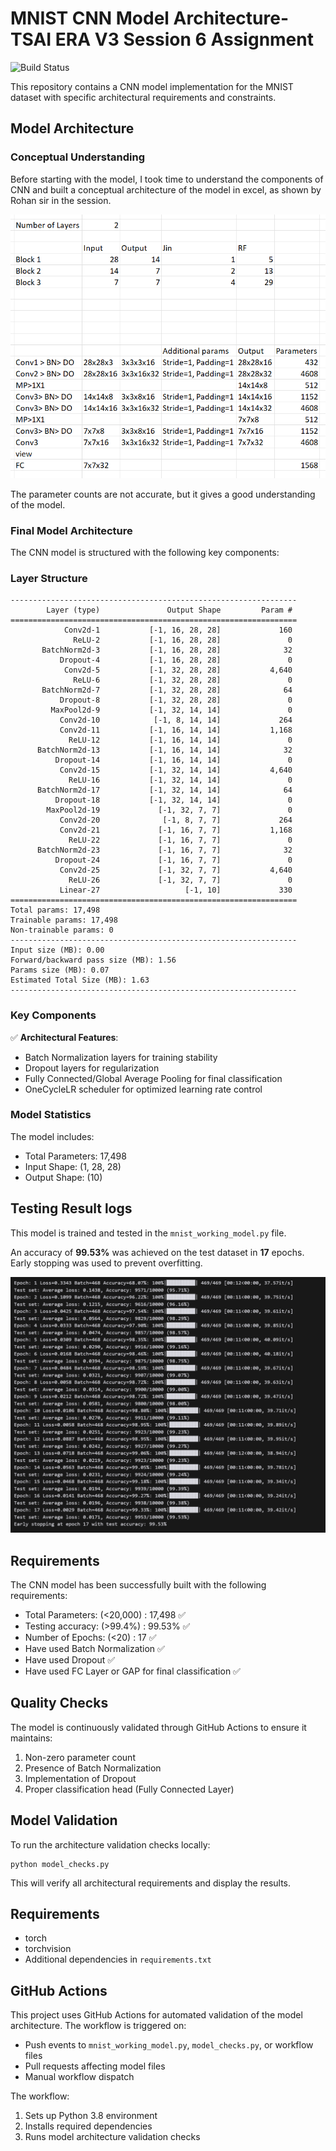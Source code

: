 # MNIST CNN Model Architecture- TSAI ERA V3 Session 6 Assignment

![Build Status](https://github.com/shettysaish20/MNIST-CNN-Model/workflows/Model%20Architecture%20Checks/badge.svg)

This repository contains a CNN model implementation for the MNIST dataset with specific architectural requirements and constraints.

## Model Architecture

### Conceptual Understanding

Before starting with the model, I took time to understand the components of CNN and built a conceptual architecture of the model in excel, as shown by Rohan sir in the session.

![Conceptual Architecture](model_building.png)

The parameter counts are not accurate, but it gives a good understanding of the model.

### Final Model Architecture

The CNN model is structured with the following key components:

### Layer Structure 

```
----------------------------------------------------------------
        Layer (type)               Output Shape         Param #
================================================================
            Conv2d-1           [-1, 16, 28, 28]             160
              ReLU-2           [-1, 16, 28, 28]               0
       BatchNorm2d-3           [-1, 16, 28, 28]              32
           Dropout-4           [-1, 16, 28, 28]               0
            Conv2d-5           [-1, 32, 28, 28]           4,640
              ReLU-6           [-1, 32, 28, 28]               0
       BatchNorm2d-7           [-1, 32, 28, 28]              64
           Dropout-8           [-1, 32, 28, 28]               0
         MaxPool2d-9           [-1, 32, 14, 14]               0
           Conv2d-10            [-1, 8, 14, 14]             264
           Conv2d-11           [-1, 16, 14, 14]           1,168
             ReLU-12           [-1, 16, 14, 14]               0
      BatchNorm2d-13           [-1, 16, 14, 14]              32
          Dropout-14           [-1, 16, 14, 14]               0
           Conv2d-15           [-1, 32, 14, 14]           4,640
             ReLU-16           [-1, 32, 14, 14]               0
      BatchNorm2d-17           [-1, 32, 14, 14]              64
          Dropout-18           [-1, 32, 14, 14]               0
        MaxPool2d-19             [-1, 32, 7, 7]               0
           Conv2d-20              [-1, 8, 7, 7]             264
           Conv2d-21             [-1, 16, 7, 7]           1,168
             ReLU-22             [-1, 16, 7, 7]               0
      BatchNorm2d-23             [-1, 16, 7, 7]              32
          Dropout-24             [-1, 16, 7, 7]               0
           Conv2d-25             [-1, 32, 7, 7]           4,640
             ReLU-26             [-1, 32, 7, 7]               0
           Linear-27                   [-1, 10]             330
================================================================
Total params: 17,498
Trainable params: 17,498
Non-trainable params: 0
----------------------------------------------------------------
Input size (MB): 0.00
Forward/backward pass size (MB): 1.56
Params size (MB): 0.07
Estimated Total Size (MB): 1.63
----------------------------------------------------------------
```

### Key Components

✅ **Architectural Features**:
- Batch Normalization layers for training stability
- Dropout layers for regularization
- Fully Connected/Global Average Pooling for final classification
- OneCycleLR scheduler for optimized learning rate control

### Model Statistics

The model includes:
- Total Parameters: 17,498
- Input Shape: (1, 28, 28)
- Output Shape: (10)

## Testing Result logs

This model is trained and tested in the `mnist_working_model.py` file. 

An accuracy of **99.53%** was achieved on the test dataset in **17** epochs. Early stopping was used to prevent overfitting.

![Training Results](testing_logs.png)

## Requirements
The CNN model has been successfully built with the following requirements:
- Total Parameters: (<20,000) : 17,498 ✅
- Testing accuracy: (>99.4%) : 99.53% ✅
- Number of Epochs: (<20) : 17 ✅
- Have used Batch Normalization ✅
- Have used Dropout ✅
- Have used FC Layer or GAP for final classification ✅   

## Quality Checks

The model is continuously validated through GitHub Actions to ensure it maintains:

1. Non-zero parameter count
2. Presence of Batch Normalization
3. Implementation of Dropout
4. Proper classification head (Fully Connected Layer)

## Model Validation

To run the architecture validation checks locally:

```
python model_checks.py
```

This will verify all architectural requirements and display the results.

## Requirements

- torch
- torchvision
- Additional dependencies in `requirements.txt`

## GitHub Actions

This project uses GitHub Actions for automated validation of the model architecture. The workflow is triggered on:

- Push events to `mnist_working_model.py`, `model_checks.py`, or workflow files
- Pull requests affecting model files
- Manual workflow dispatch

The workflow:
1. Sets up Python 3.8 environment
2. Installs required dependencies
3. Runs model architecture validation checks
